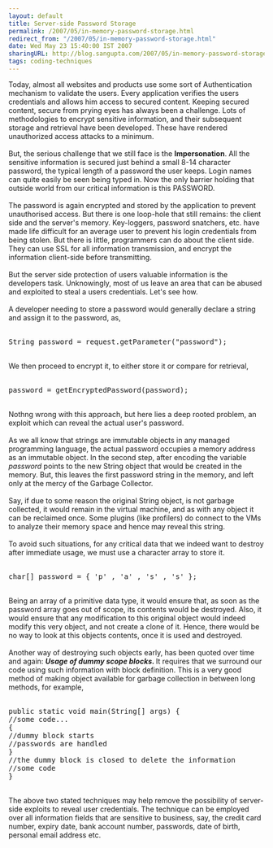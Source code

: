 ```yaml
---
layout: default
title: Server-side Password Storage
permalink: /2007/05/in-memory-password-storage.html
redirect_from: "/2007/05/in-memory-password-storage.html"
date: Wed May 23 15:40:00 IST 2007
sharingURL: http://blog.sangupta.com/2007/05/in-memory-password-storage.html
tags: coding-techniques
---
```

Today, almost all websites and products use some sort of Authentication mechanism to validate the users. Every application verifies the users credentials and allows him access to secured content. Keeping secured content, secure from prying eyes has always been a challenge. Lots of methodologies to encrypt sensitive information, and their subsequent storage and retrieval have been developed. These have rendered unauthorized access attacks to a minimum.
<br>
<br>But, the serious challenge that we still face is the 
<span style="font-weight: bold;">Impersonation</span>. All the sensitive information is secured just behind a small 8-14 character password, the typical length of a password the user keeps. Login names can quite easily be seen being typed in. Now the only barrier holding that outside world from our critical information is this PASSWORD.
<br>
<br>The password is again encrypted and stored by the application to prevent unauthorised access. But there is one loop-hole that still remains: the client side and the server's memory. Key-loggers, password snatchers, etc. have made life difficult for an average user to prevent his login credentials from being stolen. But there is little, programmers can do about the client side. They can use SSL for all information transmission, and encrypt the information client-side before transmitting.
<br>
<br>But the server side protection of users valuable information is the developers task. Unknowingly, most of us leave an area that can be abused and exploited to steal a users credentials. Let's see how.
<br>
<br>A developer needing to store a password would generally declare a string and assign it to the password, as,
<br>
<br>
<pre class="brush: java">String password = request.getParameter("password");</pre>
<br>We then proceed to encrypt it, to either store it or compare for retrieval,
<br>
<br>
<pre class="brush: java">password = getEncryptedPassword(password);</pre>
<br>Nothng wrong with this approach, but here lies a deep rooted problem, an exploit which can reveal the actual user's password.
<br>
<br>As we all know that strings are immutable objects in any managed programming language, the actual password occupies a memory address as an immutable object. In the second step, after encoding the variable 
<span style="font-style: italic;">password </span>points to the new String object that would be created in the memory. But, this leaves the first password string in the memory, and left only at the mercy of the Garbage Collector.
<br>
<br>Say, if due to some reason the original String object, is not garbage collected, it would remain in the virtual machine, and as with any object it can be reclaimed once. Some plugins (like profilers) do connect to the VMs to analyze their memory space and hence may reveal this string.
<br>
<br>To avoid such situations, for any critical data that we indeed want to destroy after immediate usage, we must use a character array to store it.
<br>
<br>
<pre class="brush: java">char[] password = { 'p' , 'a' , 's' , 's' };</pre>
<br>Being an array of a primitive data type, it would ensure that, as soon as the password array goes out of scope, its contents would be destroyed. Also, it would ensure that any modification to this original object would indeed modify this very object, and not create a clone of it. Hence, there would be no way to look at this objects contents, once it is used and destroyed.
<br>
<br>Another way of destroying such objects early, has been quoted over time and again: 
<span style="font-weight: bold; font-style: italic;">Usage of dummy scope blocks. </span>It requires that we surround our code using such information with block definition. This is a very good method of making object available for garbage collection in between long methods, for example,
<br>
<br>
<pre class="brush: java">public static void main(String[] args) {<br>//some code...<br>{<br>//dummy block starts<br>//passwords are handled<br>}<br>//the dummy block is closed to delete the information<br>//some code<br>}</pre>
<br>The above two stated techniques may help remove the possibility of server-side exploits to reveal user credentials. The technique can be employed over all information fields that are sensitive to business, say, the credit card number, expiry date, bank account number, passwords, date of birth, personal email address etc.

